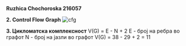 **Ruzhica Chochoroska 216057**

**2. Control Flow Graph**
![cfg](https://github.com/ruzicaa06/SI_2023_lab2_216057/assets/126772415/88cb91c8-85f0-4511-bf0b-a4222859111f)

**3. Цикломатска комплексност**
V(G) = E - N + 2
E - број на ребра во графот
N - број на јазли во графот
V(G) = 38 - 29 + 2 = 11
